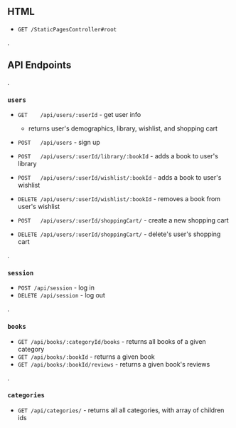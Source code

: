 ## HTML

* `GET /StaticPagesController#root`

.

## API Endpoints

.

### `users`

* `GET    /api/users/:userId` - get user info
    * returns user's demographics, library, wishlist, and shopping cart

* `POST   /api/users` - sign up

* `POST   /api/users/:userId/library/:bookId` - adds a book to user's library

* `POST   /api/users/:userId/wishlist/:bookId` - adds a book to user's wishlist 

* `DELETE /api/users/:userId/wishlist/:bookId` - removes a book from user's wishlist 
    
* `POST   /api/users/:userId/shoppingCart/` - create a new shopping cart

* `DELETE /api/users/:userId/shoppingCart/` - delete's user's shopping cart

.

### `session`

* `POST /api/session` - log in
* `DELETE /api/session` - log out

.

### `books`

* `GET /api/books/:categoryId/books` - returns all books of a given category
* `GET /api/books/:bookId` - returns a given book
* `GET /api/books/:bookId/reviews` - returns a given book's reviews

.

### `categories`

* `GET /api/categories/` - returns all all categories, with array of children ids



